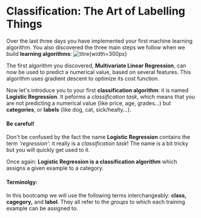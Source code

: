 # Classification: The Art of Labelling Things
Over the last three days you have implemented your first machine learning algorithm. You also discovered the three main steps we follow when we build **learning algorithms**: 
![titre](../day03/assets/Default.png){width=300px}

The first algorithm you discovered, **Multivariate Linear Regression**, can now be used to predict a numerical value, based on several features. This algorithm uses gradient descent to optimize its cost function.  

Now let's introduce you to your first **classification algorithm**: it is named **Logistic Regression**. It peforms a *classification task*, which means that you are not predicting a numerical value (like price, age, grades...) but **categories**, or **labels** (like dog, cat, sick/healty...).   

#### **Be careful!**  
Don't be confused by the fact the name **Logistic Regression** contains the term *'regression'*: it really is a *classification task*! The name is a bit tricky but you will quickly get used to it.  

Once again: **Logistic Regression is a classification algorithm** which assigns a given example to a category.  

#### **Terminolgy:**
In this bootcamp we will use the following terms interchangeably: **class, cagegory,** and **label**. They all refer to the *groups* to which each training example can be assigned to.